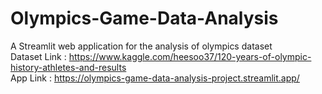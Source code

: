 # Olympics-Game-Data-Analysis
A Streamlit web application for the analysis of olympics dataset \
Dataset Link : https://www.kaggle.com/heesoo37/120-years-of-olympic-history-athletes-and-results \
App Link : https://olympics-game-data-analysis-project.streamlit.app/
